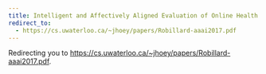 ```yaml
---
title: Intelligent and Affectively Aligned Evaluation of Online Health Information for Older Adults
redirect_to:
  - https://cs.uwaterloo.ca/~jhoey/papers/Robillard-aaai2017.pdf
---
```


Redirecting you to
<a href="https://cs.uwaterloo.ca/~jhoey/papers/Robillard-aaai2017.pdf">https://cs.uwaterloo.ca/~jhoey/papers/Robillard-aaai2017.pdf</a>.
